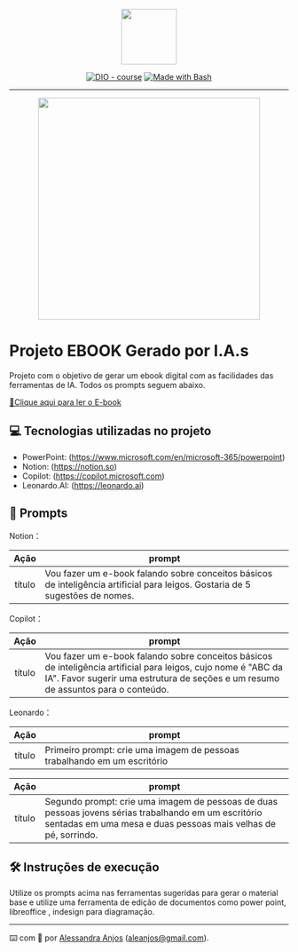 <p align="center">
    <img width="100" src=".github/assets/banner.png">
</p>


<p align="center">
<a href="https://dio.me/"><img src="https://img.shields.io/badge/DIO-Course-28DA77?logo=youtube" alt="DIO - course"></a>
<a href="https://www.gnu.org/software/bash/" title="Go to Bash homepage"><img src="https://img.shields.io/badge/Prompt-Project-blue?logo=gnu-bash&amp;logoColor=white" alt="Made with Bash"></a></p>

-------


<p align="center">
<img 
    src="./assets/cover.png"
    width="400"  
/>
</p>

# Projeto EBOOK Gerado por I.A.s


 Projeto com o objetivo de gerar um ebook digital com as facilidades das ferramentas de IA. Todos os prompts
seguem abaixo.

<a href="https://github.com/aleanjosbh/prompts_receipt_to_create_a_ebook/blob/main/E-book_Bootcamp%20DIO%20CAIXA_VFinal.pdf" title="View PDF now"> 📕Clique aqui para ler o E-book</a>

## 💻 Tecnologias utilizadas no projeto

- PowerPoint: (https://www.microsoft.com/en/microsoft-365/powerpoint)
- Notion: (https://notion.so)
- Copilot: (https://copilot.microsoft.com)
- Leonardo.AI: (https://leonardo.ai)

## 🧠 Prompts


Notion：

|   Ação   | prompt                                                                                                                                                                                                                                                                         |
| :------: | ------------------------------------------------------------------------------------------------------------------------------------------------------------------------------------------------------------------------------------------------------------------------------ |
|  título  | Vou fazer um e-book falando sobre conceitos básicos de inteligência artificial para leigos. Gostaria de 5 sugestões de nomes.                                                        |
Copilot：

|   Ação   | prompt                                                                                                                                                                                                                                                                         |
| :------: | ------------------------------------------------------------------------------------------------------------------------------------------------------------------------------------------------------------------------------------------------------------------------------ |
|  título  | Vou fazer um e-book falando sobre conceitos básicos de inteligência artificial para leigos, cujo nome é "ABC da IA". Favor sugerir uma estrutura de seções e um resumo de assuntos para o conteúdo.

Leonardo：

|   Ação   | prompt                                                                                                                                                                                                                                                                         |
| :------: | ------------------------------------------------------------------------------------------------------------------------------------------------------------------------------------------------------------------------------------------------------------------------------ |
|  título  | Primeiro prompt: crie uma imagem de pessoas trabalhando em um escritório

|   Ação   | prompt                                                                                                                                                                                                                                                                         |
| :------: | ------------------------------------------------------------------------------------------------------------------------------------------------------------------------------------------------------------------------------------------------------------------------------ |
|  título  | Segundo prompt: crie uma imagem de pessoas de duas pessoas jovens sérias trabalhando em um escritório sentadas em uma mesa e duas pessoas mais velhas de pé, sorrindo.


## 🛠️ Instruções de execução

Utilize os prompts acima nas ferramentas sugeridas para gerar o material base e utilize uma ferramenta de edição de documentos como power point, libreoffice , indesign para diagramação.

---

⌨️ com 💜 por [Alessandra Anjos](https://github.com/aleanjosbh)
(aleanjos@gmail.com).
